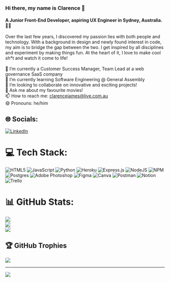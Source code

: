 ### Hi there, my name is Clarence 👋

#### A Junior Front-End Developer, aspiring UX Engineer in Sydney, Australia. 👨‍💻

Over the last few years, I discovered my passion lies with both people and technology. With a background in design and newly found interest in code, my aim is to bridge the gap between the two. I get inspired by all disciplines and experiment by making things fun. At the heart of it, I love to make cool sh*t and watch it come to life!<br><br>🔭 I’m currently a Customer Success Manager, Team Lead at a web governance SaaS company<br>🌱 I’m currently learning Software Engineering @ General Assembly<br>🔗 I’m looking to collaborate on innovative and exciting projects!<br>💬 Ask me about my favourite movies!<br>📫 How to reach me: clarencejames@live.com.au<br>😄 Pronouns: he/him


## 🌐 Socials:
[![LinkedIn](https://img.shields.io/badge/LinkedIn-%230077B5.svg?logo=linkedin&logoColor=white)](https://linkedin.com/in/https://www.linkedin.com/in/carimado/) 

# 💻 Tech Stack:
![HTML5](https://img.shields.io/badge/html5-%23E34F26.svg?style=for-the-badge&logo=html5&logoColor=white) ![JavaScript](https://img.shields.io/badge/javascript-%23323330.svg?style=for-the-badge&logo=javascript&logoColor=%23F7DF1E) ![Python](https://img.shields.io/badge/python-3670A0?style=for-the-badge&logo=python&logoColor=ffdd54) ![Heroku](https://img.shields.io/badge/heroku-%23430098.svg?style=for-the-badge&logo=heroku&logoColor=white) ![Express.js](https://img.shields.io/badge/express.js-%23404d59.svg?style=for-the-badge&logo=express&logoColor=%2361DAFB) ![NodeJS](https://img.shields.io/badge/node.js-6DA55F?style=for-the-badge&logo=node.js&logoColor=white) ![NPM](https://img.shields.io/badge/NPM-%23000000.svg?style=for-the-badge&logo=npm&logoColor=white) ![Postgres](https://img.shields.io/badge/postgres-%23316192.svg?style=for-the-badge&logo=postgresql&logoColor=white) ![Adobe Photoshop](https://img.shields.io/badge/adobephotoshop-%2331A8FF.svg?style=for-the-badge&logo=adobephotoshop&logoColor=white) 	![Figma](https://img.shields.io/badge/figma-%23F24E1E.svg?style=for-the-badge&logo=figma&logoColor=white) ![Canva](https://img.shields.io/badge/Canva-%2300C4CC.svg?style=for-the-badge&logo=Canva&logoColor=white) ![Postman](https://img.shields.io/badge/Postman-FF6C37?style=for-the-badge&logo=postman&logoColor=white) ![Notion](https://img.shields.io/badge/Notion-%23000000.svg?style=for-the-badge&logo=notion&logoColor=white) ![Trello](https://img.shields.io/badge/Trello-%23026AA7.svg?style=for-the-badge&logo=Trello&logoColor=white)
# 📊 GitHub Stats:
![](https://github-readme-stats.vercel.app/api?username=carimado&theme=dark&hide_border=false&include_all_commits=true&count_private=true)<br/>
![](https://github-readme-streak-stats.herokuapp.com/?user=carimado&theme=dark&hide_border=false)<br/>
![](https://github-readme-stats.vercel.app/api/top-langs/?username=carimado&theme=dark&hide_border=false&include_all_commits=true&count_private=true&layout=compact)

## 🏆 GitHub Trophies
![](https://github-profile-trophy.vercel.app/?username=carimado&theme=radical&no-frame=false&no-bg=true&margin-w=4)

---
[![](https://visitcount.itsvg.in/api?id=carimado&icon=0&color=0)](https://visitcount.itsvg.in)
